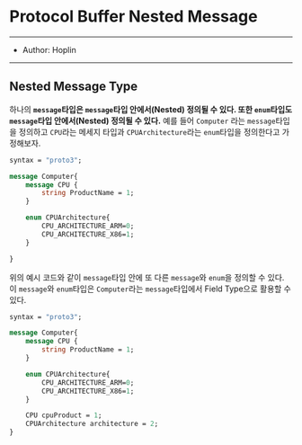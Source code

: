# Protocol Buffer Nested Message

---

- Author: Hoplin

---

## Nested Message Type

하나의 **`message`타입은 `message`타입 안에서(Nested) 정의될 수 있다. 또한 `enum`타입도 `message`타입 안에서(Nested) 정의될 수 있다.**
예를 들어 `Computer` 라는 `message`타입을 정의하고 `CPU`라는 메세지 타입과 `CPUArchitecture`라는 `enum`타입을 정의한다고 가정해보자.

```proto
syntax = "proto3";

message Computer{
    message CPU {
        string ProductName = 1;
    }

    enum CPUArchitecture{
        CPU_ARCHITECTURE_ARM=0;
        CPU_ARCHITECTURE_X86=1;
    }

}
```

위의 예시 코드와 같이 `message`타입 안에 또 다른 `message`와 `enum`을 정의할 수 있다. 이 `message`와 `enum`타입은 `Computer`라는 `message`타입에서 Field Type으로 활용할 수 있다.

```proto
syntax = "proto3";

message Computer{
    message CPU {
        string ProductName = 1;
    }

    enum CPUArchitecture{
        CPU_ARCHITECTURE_ARM=0;
        CPU_ARCHITECTURE_X86=1;
    }

    CPU cpuProduct = 1;
    CPUArchitecture architecture = 2;
}
```
